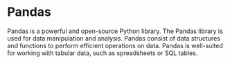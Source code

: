 # Pandas
Pandas is a powerful and open-source Python library. The Pandas library is used for data manipulation and analysis. Pandas consist of data structures and functions to perform efficient operations on data.  Pandas is well-suited for working with tabular data, such as spreadsheets or SQL tables.
